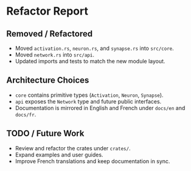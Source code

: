 # Refactor Report

## Removed / Refactored
- Moved `activation.rs`, `neuron.rs`, and `synapse.rs` into `src/core`.
- Moved `network.rs` into `src/api`.
- Updated imports and tests to match the new module layout.

## Architecture Choices
- `core` contains primitive types (`Activation`, `Neuron`, `Synapse`).
- `api` exposes the `Network` type and future public interfaces.
- Documentation is mirrored in English and French under `docs/en` and `docs/fr`.

## TODO / Future Work
- Review and refactor the crates under `crates/`.
- Expand examples and user guides.
- Improve French translations and keep documentation in sync.
